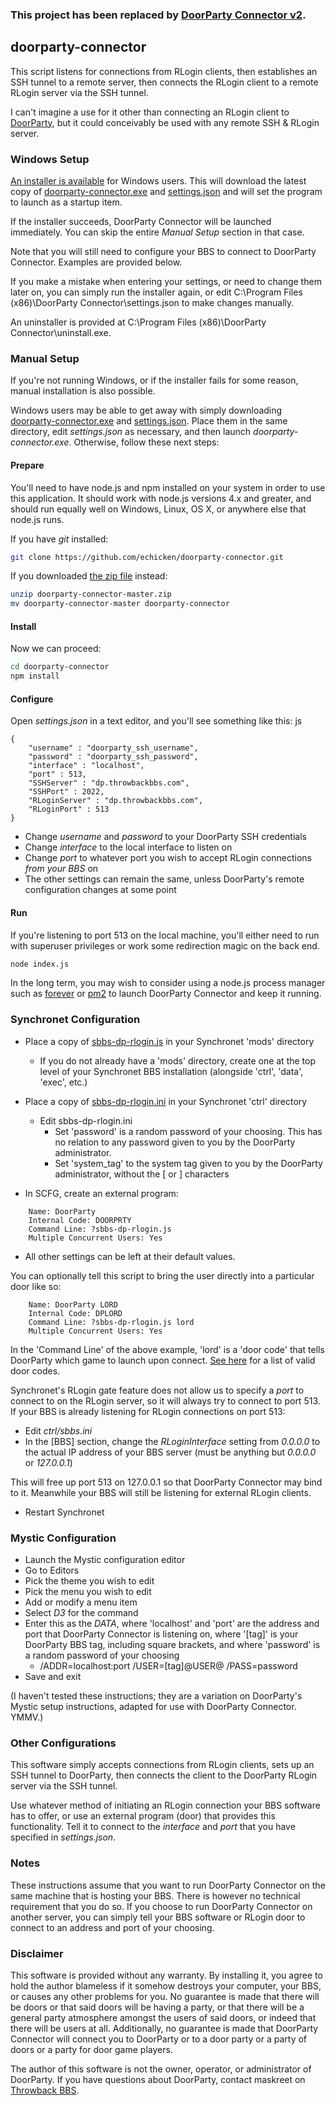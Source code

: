 ### This project has been replaced by [DoorParty Connector v2](https://github.com/echicken/dpc2).

## doorparty-connector

This script listens for connections from RLogin clients, then establishes an SSH
tunnel to a remote server, then connects the RLogin client to a remote RLogin
server via the SSH tunnel.

I can't imagine a use for it other than connecting an RLogin client to
[DoorParty](http://wiki.throwbackbbs.com/doku.php), but it could conceivably be
used with any remote SSH & RLogin server.

### Windows Setup

[An installer is available](https://github.com/echicken/doorparty-connector/blob/master/dpc-installer.exe?raw=true)
for Windows users.  This will download the latest copy of
[doorparty-connector.exe](https://github.com/echicken/doorparty-connector/blob/master/doorparty-connector.exe?raw=true)
and
[settings.json](https://github.com/echicken/doorparty-connector/blob/master/settings.json?raw=true)
and will set the program to launch as a startup item.

If the installer succeeds, DoorParty Connector will be launched immediately. You
can skip the entire *Manual Setup* section in that case.

Note that you will still need to configure your BBS to connect to DoorParty
Connector.  Examples are provided below.

If you make a mistake when entering your settings, or need to change them later
on, you can simply run the installer again, or edit
C:\Program Files (x86)\DoorParty Connector\settings.json
to make changes manually.

An uninstaller is provided at
C:\Program Files (x86)\DoorParty Connector\uninstall.exe.

### Manual Setup

If you're not running Windows, or if the installer fails for some reason, manual
installation is also possible.

Windows users may be able to get away with simply downloading
[doorparty-connector.exe](https://github.com/echicken/doorparty-connector/blob/master/doorparty-connector.exe?raw=true)
and
[settings.json](https://github.com/echicken/doorparty-connector/blob/master/settings.json?raw=true).
Place them in the same directory, edit *settings.json* as necessary, and then
launch *doorparty-connector.exe*.  Otherwise, follow these next steps:


#### Prepare

You'll need to have node.js and npm installed on your system in order to use
this application.  It should work with node.js versions 4.x and greater, and
should run equally well on Windows, Linux, OS X, or anywhere else that node.js
runs.

If you have *git* installed:
```sh
git clone https://github.com/echicken/doorparty-connector.git
```

If you downloaded [the zip file](https://github.com/echicken/doorparty-connector/archive/master.zip) instead:
```sh
unzip doorparty-connector-master.zip
mv doorparty-connector-master doorparty-connector
```

#### Install

Now we can proceed:
```sh
cd doorparty-connector
npm install
```

#### Configure

Open *settings.json* in a text editor, and you'll see something like this:
js
```
{
	"username" : "doorparty_ssh_username",
	"password" : "doorparty_ssh_password",
	"interface" : "localhost",
	"port" : 513,
	"SSHServer" : "dp.throwbackbbs.com",
	"SSHPort" : 2022,
	"RLoginServer" : "dp.throwbackbbs.com",
	"RLoginPort" : 513
}
```

- Change *username* and *password* to your DoorParty SSH credentials
- Change *interface* to the local interface to listen on
- Change *port* to whatever port you wish to accept RLogin connections *from your BBS* on
- The other settings can remain the same, unless DoorParty's remote configuration changes at some point

#### Run

If you're listening to port 513 on the local machine, you'll either need to run
with superuser privileges or work some redirection magic on the back end.

```sh
node index.js
```

In the long term, you may wish to consider using a node.js process manager such as
[forever](https://github.com/foreverjs/forever) or [pm2](http://pm2.keymetrics.io/)
to launch DoorParty Connector and keep it running.

### Synchronet Configuration

- Place a copy of [sbbs-dp-rlogin.js](https://github.com/echicken/doorparty-connector/blob/master/sbbs-dp-rlogin.js?raw=true) in your Synchronet 'mods' directory
	- If you do not already have a 'mods' directory, create one at the top level of your Synchronet BBS installation (alongside 'ctrl', 'data', 'exec', etc.)
- Place a copy of [sbbs-dp-rlogin.ini](https://github.com/echicken/doorparty-connector/blob/master/sbbs-dp-rlogin.ini?raw=true) in your Synchronet 'ctrl' directory
	- Edit sbbs-dp-rlogin.ini
		- Set 'password' is a random password of your choosing.  This has no relation to any password given to you by the DoorParty administrator.
		- Set 'system_tag' to the system tag given to you by the DoorParty administrator, without the [ or ] characters

- In SCFG, create an external program:

```
	Name: DoorParty
	Internal Code: DOORPRTY
	Command Line: ?sbbs-dp-rlogin.js
	Multiple Concurrent Users: Yes
```

- All other settings can be left at their default values.

You can optionally tell this script to bring the user directly into a particular door like so:

```
	Name: DoorParty LORD
	Internal Code: DPLORD
	Command Line: ?sbbs-dp-rlogin.js lord
	Multiple Concurrent Users: Yes
```

In the 'Command Line' of the above example, 'lord' is a 'door code' that tells DoorParty which game to launch upon connect. [See here](http://wiki.throwbackbbs.com/doku.php?id=doorcode) for a list of valid door codes.

Synchronet's RLogin gate feature does not allow us to specify a *port* to
connect to on the RLogin server, so it will always try to connect to port 513.
If your BBS is already listening for RLogin connections on port 513:

- Edit *ctrl/sbbs.ini*
- In the [BBS] section, change the *RLoginInterface* setting from *0.0.0.0* to the actual IP address of your BBS server (must be anything but *0.0.0.0* or *127.0.0.1*)

This will free up port 513 on 127.0.0.1 so that DoorParty Connector may bind
to it.  Meanwhile your BBS will still be listening for external RLogin clients.

- Restart Synchronet

### Mystic Configuration

- Launch the Mystic configuration editor
- Go to Editors
- Pick the theme you wish to edit
- Pick the menu you wish to edit
- Add or modify a menu item
- Select *D3* for the command
- Enter this as the *DATA*, where 'localhost' and 'port' are the address and port that DoorParty Connector is listening on, where '[tag]' is your DoorParty BBS tag, including square brackets, and where 'password' is a random password of your choosing
	- /ADDR=localhost:port /USER=[tag]@USER@ /PASS=password
- Save and exit

(I haven't tested these instructions; they are a variation on DoorParty's Mystic
setup instructions, adapted for use with DoorParty Connector.  YMMV.)

### Other Configurations

This software simply accepts connections from RLogin clients, sets up an SSH
tunnel to DoorParty, then connects the client to the DoorParty RLogin server via
the SSH tunnel.

Use whatever method of initiating an RLogin connection your BBS software has to
offer, or use an external program (door) that provides this functionality.  Tell
it to connect to the *interface* and *port* that you have specified in
*settings.json*.

### Notes

These instructions assume that you want to run DoorParty Connector on the same
machine that is hosting your BBS.  There is however no technical requirement
that you do so.  If you choose to run DoorParty Connector on another server, you
can simply tell your BBS software or RLogin door to connect to an address and
port of your choosing.

### Disclaimer

This software is provided without any warranty.  By installing it, you agree to
hold the author blameless if it somehow destroys your computer, your BBS, or
causes any other problems for you.  No guarantee is made that there will be
doors or that said doors will be having a party, or that there will be a general
party atmosphere amongst the users of said doors, or indeed that there will be
users at all.  Additionally, no guarantee is made that DoorParty Connector will
connect you to DoorParty or to a door party or a party of doors or a party for
door game players.

The author of this software is not the owner, operator, or administrator of
DoorParty.  If you have questions about DoorParty, contact maskreet on
[Throwback BBS](http://www.throwbackbbs.com/).
